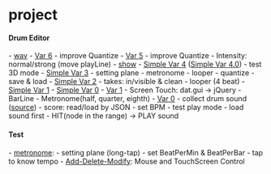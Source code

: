 # project
<h4>Drum Editor</h4>
- <a href="http://jennyhyc.github.io/project/DrumEditor/simple_wav.html">wav</a>
- <a href="http://jennyhyc.github.io/project/DrumEditor/simple_var6.html">Var 6</a>
  - improve Quantize
- <a href="http://jennyhyc.github.io/project/DrumEditor/simple_var5.html">Var 5</a>
  - improve Quantize
  - Intensity: normal/strong (move playLine)
- <a href="http://jennyhyc.github.io/project/DrumEditor/simple_show.html">show</a>
- <a href="http://jennyhyc.github.io/project/DrumEditor/simple_var4.html">Simple Var 4</a> (<a href="http://jennyhyc.github.io/project/DrumEditor/simple_var4.0.html">Simple Var 4.0</a>)
  - test 3D mode
- <a href="http://jennyhyc.github.io/project/DrumEditor/simple_var3.html">Simple Var 3</a>
  - setting plane
    - metronome
    - looper
    - quantize
  - save & load
- <a href="http://jennyhyc.github.io/project/DrumEditor/simple_var2.html">Simple Var 2</a>
  - takes: in/visible & clean
  - looper (4 beat)
- <a href="http://jennyhyc.github.io/project/DrumEditor/simple_var1.html">Simple Var 1</a>
- <a href="http://jennyhyc.github.io/project/DrumEditor/simple_var0.html">Simple Var 0</a>
- <a href="http://jennyhyc.github.io/project/DrumEditor/var1.html">Var 1</a>
  - Screen Touch: dat.gui  → jQuery
  - BarLine
  - Metronome(half, quarter, eighth)
- <a href="http://jennyhyc.github.io/project/DrumEditor/var0.html">Var 0</a>
  - collect drum sound (<a href="http://sampleswap.org/filebrowser-new.php?d=DRUMS+(FULL+KITS)%2F">source</a>)
  - score: read/load by JSON
  - set BPM
  - test play mode
    - load sound first
    - HIT(node in the range) → PLAY sound

<h4>Test</h4>
- <a href="http://jennyhyc.github.io/project/test/metronome.html" target="_blank">metronome</a>:
  - setting plane (long-tap) 
  - set BeatPerMin & BeatPerBar
  - tap to know tempo
- <a href="http://jennyhyc.github.io/project/test/Add-Delete-Modify.html" target="_blank">Add-Delete-Modify</a>: 
  Mouse and TouchScreen Control

  
